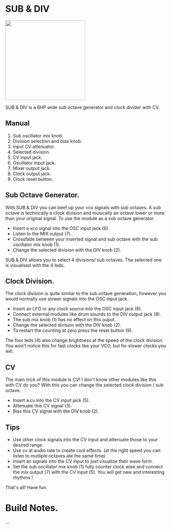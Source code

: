 # SUB & DIV

<img src="https://raw.githubusercontent.com/PierreIsCoding/sdiy/main/Sub%26Div/images/explain.png" width="250" />

SUB & DIV is a 6HP wide sub octave generator and clock divider with CV.

## Manual
1. Sub oscillator mix knob.
2. Division selection and bias knob.
3. Input CV attenuator.
4. Selected division.
5. CV input jack.
6. Oscillator input jack.
7. Mixer output jack.
8. Clock output jack.
9. Clock reset button.

## Sub Octave Generator.
With SUB & DIV you can beef up your vco signals with sub octaves. A sub octave is technically a clock division and musically an octave lower or more than your original signal. To use the module as a sub octave generator:

* Insert a vco signal into the OSC input jack (6).
* Listen to the MIX output (7).
* Crossfade between your inserted signal and sub octave with the sub oscillator mix knob (1).
* Change the selected division with the DIV knob (2).

SUB & DIV allows you to select 4 divisions/ sub octaves. The selected one is visualised with the 4 leds.

## Clock Division.
The clock division is quite similar to the sub octave generation, however you would normally use slower signals into the OSC input jack. 

* Insert an LFO or any clock source into the OSC input jack (6).
* Connect external modules like drum sounds to the DIV output jack (8).
* The sub mix knob (1) has no effect on this ouput.
* Change the selected division with the DIV knob (2).
* To restart the counting at zero press the reset button (9). 

The four leds (4) also change brightness at the speed of the clock division. You won't notice this for fast clocks like your VCO, but for slower clocks you will.

## CV
The main trick of this module is CV! I don't know other modules like this with CV do you? With this you can change the selected clock division / sub octave.
* Insert a cv into the CV input jack (5).
* Attenuate this CV signal (3).
* Bias this CV signal with the DIV knob (2).

## Tips

* Use other clock signals into the CV input and attenuate those to your desired range.
* Use cv at audio rate to create cool effects. (at the right speed you can listen to mutliple octaves ate the same time)
* Insert an signals into the CV input to just visualize their wave form.
* Set the sub oscillator mix knob (1) fully counter clock wise and connect the mix output (7) with the CV input (5). You will get new and interesting rhythms !

That's all! Have fun.

# Build Notes.
...


